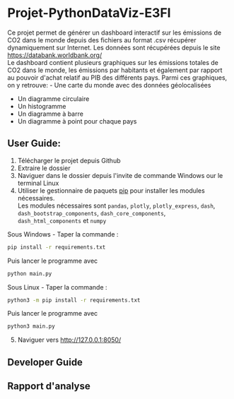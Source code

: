 # Projet-PythonDataViz-E3FI

 Ce projet permet de générer un dashboard interactif sur les émissions de CO2 dans le monde
 depuis des fichiers au format .csv récupérer dynamiquement sur Internet.
 Les données sont récupérées depuis le site https://databank.worldbank.org/  
 Le dashboard contient plusieurs graphiques sur les émissions totales de CO2 dans
 le monde, les émissions par habitants et également par rapport au pouvoir d'achat
 relatif au PIB des différents pays.
 Parmi ces graphiques, on y retrouve: - Une carte du monde avec des données géolocalisées
 - Un diagramme circulaire
 - Un histogramme
 - Un diagramme à barre 
 - Un diagramme à point pour chaque pays
 
 
## User Guide:

1. Télécharger le projet depuis Github
2. Extraire le dossier
3. Naviguer dans le dossier depuis l'invite de commande Windows our le terminal Linux
4. Utiliser le gestionnaire de paquets [pip](https://pip.pypa.io/en/stable/) pour installer les modules nécessaires.  
   Les modules nécessaires sont `pandas`, `plotly`, `plotly_express`, `dash`,
`dash_bootstrap_components`, `dash_core_components`, `dash_html_components`
et `numpy`

Sous Windows - Taper la commande : 
```bash
pip install -r requirements.txt
```
Puis lancer le programme avec 
```bash
python main.py
```

Sous Linux - Taper la commande : 
```bash
python3 -m pip install -r requirements.txt
```
Puis lancer le programme avec 
```bash
python3 main.py
```
5. Naviguer vers http://127.0.0.1:8050/

## Developer Guide



## Rapport d'analyse
